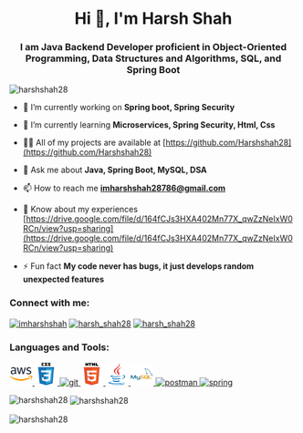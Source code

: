 <h1 align="center">Hi 👋, I'm Harsh Shah</h1>
<h3 align="center">I am Java Backend Developer proficient in Object-Oriented Programming, Data Structures and Algorithms, SQL, and Spring Boot</h3>

<p align="left"> <img src="https://komarev.com/ghpvc/?username=harshshah28&label=Profile%20views&color=0e75b6&style=flat" alt="harshshah28" /> </p>

- 🔭 I’m currently working on **Spring boot, Spring Security**

- 🌱 I’m currently learning **Microservices, Spring Security, Html, Css**

- 👨‍💻 All of my projects are available at [https://github.com/Harshshah28](https://github.com/Harshshah28)

- 💬 Ask me about **Java, Spring Boot, MySQL, DSA**

- 📫 How to reach me **imharshshah28786@gmail.com**

- 📄 Know about my experiences [https://drive.google.com/file/d/164fCJs3HXA402Mn77X_qwZzNeIxW0RCn/view?usp=sharing](https://drive.google.com/file/d/164fCJs3HXA402Mn77X_qwZzNeIxW0RCn/view?usp=sharing)

- ⚡ Fun fact **My code never has bugs, it just develops random unexpected features**

<h3 align="left">Connect with me:</h3>
<p align="left">
<a href="https://linkedin.com/in/imharshshah" target="blank"><img align="center" src="https://raw.githubusercontent.com/rahuldkjain/github-profile-readme-generator/master/src/images/icons/Social/linked-in-alt.svg" alt="imharshshah" height="30" width="40" /></a>
<a href="https://www.hackerrank.com/harsh_shah28" target="blank"><img align="center" src="https://raw.githubusercontent.com/rahuldkjain/github-profile-readme-generator/master/src/images/icons/Social/hackerrank.svg" alt="harsh_shah28" height="30" width="40" /></a>
<a href="https://www.leetcode.com/harsh_shah28" target="blank"><img align="center" src="https://raw.githubusercontent.com/rahuldkjain/github-profile-readme-generator/master/src/images/icons/Social/leet-code.svg" alt="harsh_shah28" height="30" width="40" /></a>
</p>

<h3 align="left">Languages and Tools:</h3>
<p align="left"> <a href="https://aws.amazon.com" target="_blank" rel="noreferrer"> <img src="https://raw.githubusercontent.com/devicons/devicon/master/icons/amazonwebservices/amazonwebservices-original-wordmark.svg" alt="aws" width="40" height="40"/> </a> <a href="https://www.w3schools.com/css/" target="_blank" rel="noreferrer"> <img src="https://raw.githubusercontent.com/devicons/devicon/master/icons/css3/css3-original-wordmark.svg" alt="css3" width="40" height="40"/> </a> <a href="https://git-scm.com/" target="_blank" rel="noreferrer"> <img src="https://www.vectorlogo.zone/logos/git-scm/git-scm-icon.svg" alt="git" width="40" height="40"/> </a> <a href="https://www.w3.org/html/" target="_blank" rel="noreferrer"> <img src="https://raw.githubusercontent.com/devicons/devicon/master/icons/html5/html5-original-wordmark.svg" alt="html5" width="40" height="40"/> </a> <a href="https://www.java.com" target="_blank" rel="noreferrer"> <img src="https://raw.githubusercontent.com/devicons/devicon/master/icons/java/java-original.svg" alt="java" width="40" height="40"/> </a> <a href="https://www.mysql.com/" target="_blank" rel="noreferrer"> <img src="https://raw.githubusercontent.com/devicons/devicon/master/icons/mysql/mysql-original-wordmark.svg" alt="mysql" width="40" height="40"/> </a> <a href="https://postman.com" target="_blank" rel="noreferrer"> <img src="https://www.vectorlogo.zone/logos/getpostman/getpostman-icon.svg" alt="postman" width="40" height="40"/> </a> <a href="https://spring.io/" target="_blank" rel="noreferrer"> <img src="https://www.vectorlogo.zone/logos/springio/springio-icon.svg" alt="spring" width="40" height="40"/> </a> </p>

<p><img align="left" src="https://github-readme-stats.vercel.app/api/top-langs?username=harshshah28&show_icons=true&locale=en&layout=compact" alt="harshshah28" /></p>

<p>&nbsp;<img align="center" src="https://github-readme-stats.vercel.app/api?username=harshshah28&show_icons=true&locale=en" alt="harshshah28" /></p>

<p><img align="center" src="https://github-readme-streak-stats.herokuapp.com/?user=harshshah28&" alt="harshshah28" /></p>
